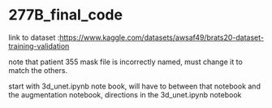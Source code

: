 # 277B_final_code
link to dataset :https://www.kaggle.com/datasets/awsaf49/brats20-dataset-training-validation

note that patient 355 mask file is incorrectly named, must change it to match the others.

start with 3d_unet.ipynb note book, will have to between that notebook and the augmentation notebook, directions in the 3d_unet.ipynb notebook
